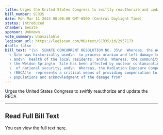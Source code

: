 ```yaml
---
title: Urges the United States Congress to swiftly reauthorize and update the RECA
bill_number: SCR35
date: Mon Mar 11 2024 00:00:00 GMT-0500 (Central Daylight Time)
status: Introduced
chamber: Senate
sponsor: Unknown
vote_summary: Unavailable
legiscan_url: https://legiscan.com/MO/text/SCR35/id/2957173
draft: false
bill_text: "|\n  SENATE CONCURRENT RESOLUTION NO. 35\n  Whereas, the Weldon Spring\
  \ Site was historically used\n  to process uranium and left damage to the environment\
  \ and\n  health of the local residents; and\n  Whereas, the community surrounding\
  \ the Weldon Spring\n  Site has been affected by nuclear contamination in the name\n\
  \  of national security; and\n  Whereas, the Radiation Exposure Compensation Act\
  \ (RECA)\n  represents a critical means of providing compensation to the\n  affected\
  \ populations and acknowledgment of the damage from"
---
```

Urges the United States Congress to swiftly reauthorize and update the RECA

---

## Read Full Bill Text

You can view the full text [here](https://legiscan.com/MO/text/SCR35/id/2957173).
